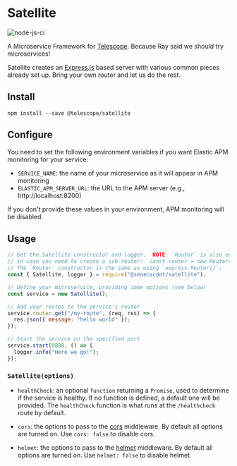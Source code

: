 # Satellite

![node-js-ci](https://github.com/Seneca-CDOT/satellite/workflows/node-js-ci/badge.svg)

A Microservice Framework for [Telescope](https://github.com/Seneca-CDOT/telescope).
Because Ray said we should try microservices!

Satellite creates an [Express.js](http://expressjs.com/) based server with
various common pieces already set up. Bring your own router and let us do the rest.

## Install

```
npm install --save @telescope/satellite
```

## Configure

You need to set the following environment variables if you want Elastic APM
monitoring for your service:

- `SERVICE_NAME`: the name of your microservice as it will appear in APM monitoring
- `ELASTIC_APM_SERVER_URL`: the URL to the APM server (e.g., http://localhost:8200)

If you don't provide these values in your environment, APM monitoring will be
disabled.

## Usage

```js
// Get the Satellite constructor and logger.  NOTE: `Router` is also exposed
// in case you need to create a sub-router: `const router = new Router();`
// The `Router` constructor is the same as using `express.Router()`;
const { Satellite, logger } = require("@senecacdot/satellite");

// Define your microservice, providing some options (see below)
const service = new Satellite();

// Add your routes to the service's router
service.router.get("/my-route", (req, res) => {
  res.json({ message: "hello world" });
});

// Start the service on the specified port
service.start(8888, () => {
  logger.info("Here we go!");
});
```

### `Satellite(options)`

- `healthCheck`: an optional `function` returning a `Promise`, used to determine if the service is healthy. If no function is defined, a default one will be provided. The `healthCheck` function is what runs at the `/healthcheck` route by default.

- `cors`: the options to pass to the [cors](https://www.npmjs.com/package/cors) middleware. By default all options are turned on. Use `cors: false` to disable cors.

- `helmet`: the options to pass to the [helmet](https://www.npmjs.com/package/helmet) middleware. By default all options are turned on. Use `helmet: false` to disable helmet.
